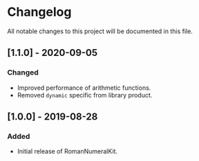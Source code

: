 # Changelog

All notable changes to this project will be documented in this file.

## [1.1.0] - 2020-09-05

### Changed

- Improved performance of arithmetic functions.
- Removed `dynamic` specific from library product.

## [1.0.0] - 2019-08-28

### Added

- Initial release of RomanNumeralKit.
